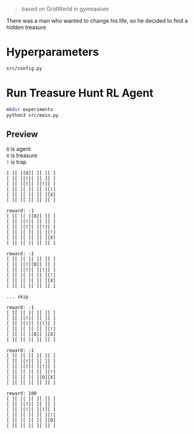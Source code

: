 > based on GridWorld in gymnasium

There was a man who wanted to change his life, so he decided to find a hidden treasure

# Hyperparameters
```bash
src/config.py
```

# Run Treasure Hunt RL Agent
```bash
mkdir experiments
python3 src/main.py
```
## Preview
```O``` is agent  
```X``` is treasure  
```!``` is trap  

```
[ ][ ][O][ ][ ][ ]
[ ][ ][!][ ][ ][ ]
[ ][ ][!][ ][!][ ]
[ ][ ][ ][ ][ ][!]
[ ][ ][ ][ ][ ][X]
[ ][ ][ ][ ][ ][ ]

reward: -1
[ ][ ][ ][O][ ][ ]
[ ][ ][!][ ][ ][ ]
[ ][ ][!][ ][!][ ]
[ ][ ][ ][ ][ ][!]
[ ][ ][ ][ ][ ][X]
[ ][ ][ ][ ][ ][ ]

reward: -1
[ ][ ][ ][ ][ ][ ]
[ ][ ][!][O][ ][ ]
[ ][ ][!][ ][!][ ]
[ ][ ][ ][ ][ ][!]
[ ][ ][ ][ ][ ][X]
[ ][ ][ ][ ][ ][ ]

... skip

reward: -1
[ ][ ][ ][ ][ ][ ]
[ ][ ][!][ ][ ][ ]
[ ][ ][!][ ][!][ ]
[ ][ ][ ][ ][ ][!]
[ ][ ][ ][O][ ][X]
[ ][ ][ ][ ][ ][ ]

reward: -1
[ ][ ][ ][ ][ ][ ]
[ ][ ][!][ ][ ][ ]
[ ][ ][!][ ][!][ ]
[ ][ ][ ][ ][ ][!]
[ ][ ][ ][ ][O][X]
[ ][ ][ ][ ][ ][ ]

reward: 100
[ ][ ][ ][ ][ ][ ]
[ ][ ][!][ ][ ][ ]
[ ][ ][!][ ][!][ ]
[ ][ ][ ][ ][ ][!]
[ ][ ][ ][ ][ ][O]
[ ][ ][ ][ ][ ][ ]
```
